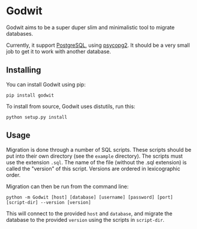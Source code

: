 Godwit
======

Godwit aims to be a super duper slim and minimalistic tool to migrate databases.

Currently, it support [PostgreSQL](http://www.postgresql.org/),
using [psycopg2](http://initd.org/psycopg/). It should be a very small job
to get it to work with another database.

Installing
----------

You can install Godwit using pip:

```shell
pip install godwit
```

To install from source, Godwit uses distutils, run this:

```shell
python setup.py install
```

Usage
-----

Migration is done through a number of SQL scripts. These scripts should be
put into their own directory (see the ```example``` directory). The scripts
must use the extension ```.sql```. The name of the file (without the .sql
extension) is called the "version" of this script. Versions are ordered in
lexicographic order.

Migration can then be run from the command line:

```shell
python -m Godwit [host] [database] [username] [password] [port] [script-dir] --version [version]
```

This will connect to the provided ```host``` and ```database```, and migrate
the database to the provided ```version``` using the scripts in ```script-dir```.
